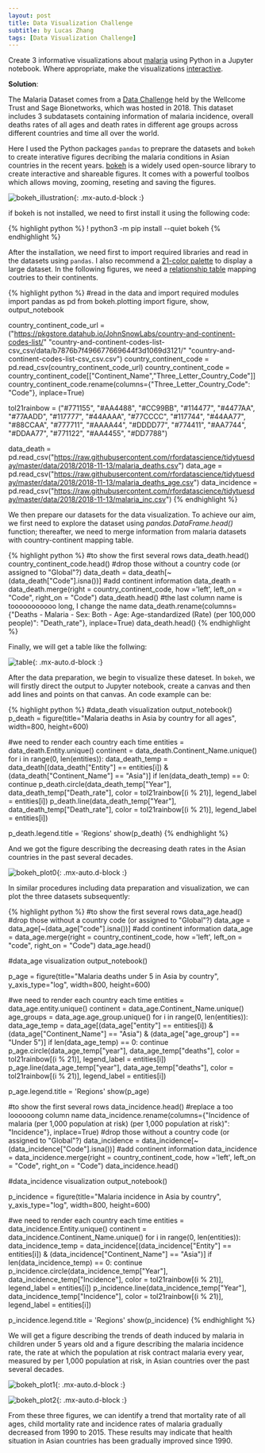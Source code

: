 ```yaml
---
layout: post
title: Data Visualization Challenge
subtitle: by Lucas Zhang
tags: [Data Visualization Challenge]
---
```


Create 3 informative visualizations about [malaria](https://github.com/rfordatascience/tidytuesday/tree/master/data/2018/2018-11-13) using Python in a Jupyter notebook. Where appropriate, make the visualizations [interactive](https://jupyterbook.org/interactive/interactive.html).

**Solution**:

The Malaria Dataset comes from a [Data Challenge](https://www.synapse.org/#!Synapse:syn16788291/wiki/583310) held by the Wellcome Trust and Sage Bionetworks, which was hosted in 2018. This dataset includes 3 subdatasets containing information of malaria incidence, overall deaths rates of all ages and death rates in different age groups across different countries and time all over the world.

Here I used the Python packages `pandas` to preprare the datasets and `bokeh` to create interative figures decribing the malaria conditions in Asian countries in the recent years. [bokeh](https://bokeh.org/) is a widely used open-source library to create interactive and shareable figures. It comes with a powerful toolbos which allows moving, zooming, reseting and saving the figures. 

![bokeh_illustration](/assets/img/bokeh_illustration.gif){: .mx-auto.d-block :}

if bokeh is not installed, we need to first install it using the following code:

{% highlight python %}
! python3 -m pip install --quiet bokeh
{% endhighlight %}

After the installation, we need first to import required libraries and read in the datasets using `pandas`. I also recommend a [21-color palette](https://tradeblotter.wordpress.com/2013/02/28/the-paul-tol-21-color-salute/) to display a large dataset. In the following figures, we need a [relationship table](https://datahub.io/JohnSnowLabs/country-and-continent-codes-list) mapping coutries to their continents. 
 
{% highlight python %}
#read in the data and import required modules
import pandas as pd
from bokeh.plotting import figure, show, output_notebook

country_continent_code_url = ("https://pkgstore.datahub.io/JohnSnowLabs/country-and-continent-codes-list/"
                              "country-and-continent-codes-list-csv_csv/data/b7876b7f496677669644f3d1069d3121/"
                              "country-and-continent-codes-list-csv_csv.csv")
country_continent_code = pd.read_csv(country_continent_code_url)
country_continent_code = country_continent_code[["Continent_Name","Three_Letter_Country_Code"]]
country_continent_code.rename(columns={"Three_Letter_Country_Code": "Code"}, inplace=True)

tol21rainbow = ("#771155", "#AA4488", "#CC99BB", "#114477", "#4477AA", "#77AADD", 
                "#117777", "#44AAAA", "#77CCCC", "#117744", "#44AA77", "#88CCAA", 
                "#777711", "#AAAA44", "#DDDD77", "#774411", "#AA7744", "#DDAA77", 
                "#771122", "#AA4455", "#DD7788")

data_death = pd.read_csv("https://raw.githubusercontent.com/rfordatascience/tidytuesday/master/data/2018/2018-11-13/malaria_deaths.csv")
data_age = pd.read_csv("https://raw.githubusercontent.com/rfordatascience/tidytuesday/master/data/2018/2018-11-13/malaria_deaths_age.csv")
data_incidence = pd.read_csv("https://raw.githubusercontent.com/rfordatascience/tidytuesday/master/data/2018/2018-11-13/malaria_inc.csv")
{% endhighlight %}

We then prepare our datasets for the data visualization. To achieve our aim, we first need to explore the dataset using *pandas.DataFrame.head()* function; thereafter, we need to merge information from malaria datasets with country-continent mapping table.

{% highlight python %}
#to show the first several rows
data_death.head()
country_continent_code.head()
#drop those without a country code (or assigned to "Global"?)
data_death = data_death[~(data_death["Code"].isna())]
#add continent information
data_death = data_death.merge(right = country_continent_code, how ='left',
                              left_on = "Code", right_on = "Code")
data_death.head()
#the last column name is tooooooooooo long, I change the name
data_death.rename(columns={"Deaths - Malaria - Sex: Both - Age: Age-standardized (Rate) (per 100,000 people)": "Death_rate"},
                 inplace=True)
data_death.head()
{% endhighlight %}

Finally, we will get a table like the follwing:

![table](/assets/img/1633223052(1).png){: .mx-auto.d-block :}

After the data preparation, we begin to visualize these dateset. In `bokeh`, we will firstly direct the output to Jupyter notebook, create a canvas and then add lines and points on that canvas. An code example can be:

{% highlight python %}
#data_death visualization
output_notebook()
p_death = figure(title="Malaria deaths in Asia by country for all ages", width=800, height=600)

#we need to render each country each time
entities = data_death.Entity.unique()
continent = data_death.Continent_Name.unique()
for i in range(0, len(entities)):
    data_death_temp = data_death[(data_death["Entity"] == entities[i]) & (data_death["Continent_Name"] == "Asia")]
    if len(data_death_temp) == 0: continue
    p_death.circle(data_death_temp["Year"], data_death_temp["Death_rate"], 
                   color = tol21rainbow[(i % 21)], legend_label = entities[i])
    p_death.line(data_death_temp["Year"], data_death_temp["Death_rate"], 
                 color = tol21rainbow[(i % 21)], legend_label = entities[i])

p_death.legend.title = 'Regions'
show(p_death)
{% endhighlight %}

And we got the figure describing the decreasing death rates in the Asian countries in the past several decades.

![bokeh_plot0](/assets/img/bokeh_plot0.png){: .mx-auto.d-block :}

In similar procedures including data preparation and visualization, we can plot the three datasets subsequently:

{% highlight python %}
#to show the first several rows
data_age.head()
#drop those without a country code (or assigned to "Global"?)
data_age = data_age[~(data_age["code"].isna())]
#add continent information
data_age = data_age.merge(right = country_continent_code, how ='left',
                          left_on = "code", right_on = "Code")
data_age.head()

#data_age visualization
output_notebook()

p_age = figure(title="Malaria deaths under 5 in Asia by country", y_axis_type="log", width=800, height=600)

#we need to render each country each time
entities = data_age.entity.unique()
continent = data_age.Continent_Name.unique()
age_groups = data_age.age_group.unique()
for i in range(0, len(entities)):
    data_age_temp = data_age[(data_age["entity"] == entities[i]) & (data_age["Continent_Name"] == "Asia") & 
                            (data_age["age_group"] == "Under 5")]
    if len(data_age_temp) == 0: continue
    p_age.circle(data_age_temp["year"], data_age_temp["deaths"], 
                 color = tol21rainbow[(i % 21)], legend_label = entities[i])
    p_age.line(data_age_temp["year"], data_age_temp["deaths"], 
               color = tol21rainbow[(i % 21)], legend_label = entities[i])

p_age.legend.title = 'Regions'
show(p_age)

#to show the first several rows
data_incidence.head()
#replace a too loooooong column name
data_incidence.rename(columns={"Incidence of malaria (per 1,000 population at risk) (per 1,000 population at risk)": "Incidence"},
                      inplace=True)
#drop those without a country code (or assigned to "Global"?)
data_incidence = data_incidence[~(data_incidence["Code"].isna())]
#add continent information
data_incidence = data_incidence.merge(right = country_continent_code, how ='left',
                                      left_on = "Code", right_on = "Code")
data_incidence.head()

#data_incidence visualization
output_notebook()

p_incidence = figure(title="Malaria incidence in Asia by country", y_axis_type="log",
                     width=800, height=600)

#we need to render each country each time
entities = data_incidence.Entity.unique()
continent = data_incidence.Continent_Name.unique()
for i in range(0, len(entities)):
    data_incidence_temp = data_incidence[(data_incidence["Entity"] == entities[i]) &
                                         (data_incidence["Continent_Name"] == "Asia")]
    if len(data_incidence_temp) == 0: continue
    p_incidence.circle(data_incidence_temp["Year"], data_incidence_temp["Incidence"], 
                       color = tol21rainbow[(i % 21)], legend_label = entities[i])
    p_incidence.line(data_incidence_temp["Year"], data_incidence_temp["Incidence"], 
                     color = tol21rainbow[(i % 21)], legend_label = entities[i])

p_incidence.legend.title = 'Regions'
show(p_incidence)
{% endhighlight %}

We will get a figure describing the trends of death induced by malaria in children under 5 years old and a figure describing the malaria incidence rate, the rate at which the population at risk contract malaria every year, measured by per 1,000 population at risk, in Asian countries over the past several decades.

![bokeh_plot1](/assets/img/bokeh_plot1.png){: .mx-auto.d-block :}

![bokeh_plot2](/assets/img/bokeh_plot2.png){: .mx-auto.d-block :}

From these three figures, we can identify a trend that mortality rate of all ages, child mortality rate and incidence rates of malaria gradually decreased from 1990 to 2015. These results may indicate that health situation in Asian countries has been gradually improved since 1990.